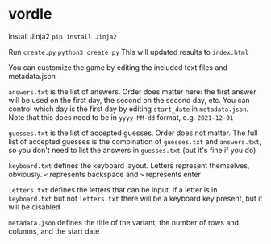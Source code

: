# vordle

Install Jinja2
`pip install Jinja2`

Run `create.py`
`python3 create.py`
This will updated results to `index.html`

You can customize the game by editing the included text files and metadata.json

`answers.txt` is the list of answers. Order does matter here: the first answer will be used on the first day, the second on the second day, etc. You can control which day is the first day by editing `start_date` in `metadata.json`. Note that this does need to be in `yyyy-MM-dd` format, e.g. `2021-12-01`


`guesses.txt` is the list of accepted guesses. Order does not matter. The full list of accepted guesses is the combination of `guesses.txt` and `answers.txt`, so you don't need to list the answers in `guesses.txt` (but it's fine if you do)


`keyboard.txt` defines the keyboard layout. Letters represent themselves, obviously. `<` represents backspace and `>` represents enter


`letters.txt` defines the letters that can be input. If a letter is in `keyboard.txt` but not `letters.txt` there will be a keyboard key present, but it will be disabled


`metadata.json` defines the title of the variant, the number of rows and columns, and the start date
